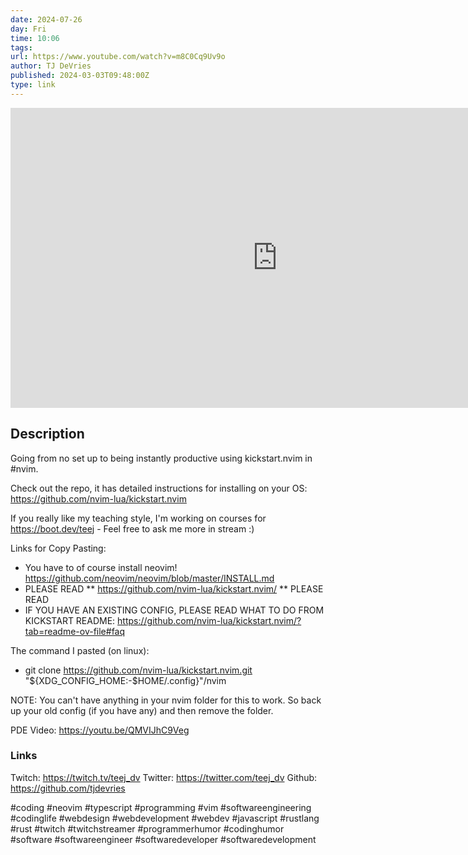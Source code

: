 ```yaml
---
date: 2024-07-26
day: Fri
time: 10:06
tags:
url: https://www.youtube.com/watch?v=m8C0Cq9Uv9o
author: TJ DeVries
published: 2024-03-03T09:48:00Z
type: link
---
```


<iframe width="854" height="480" src="https://www.youtube.com/embed/m8C0Cq9Uv9o" frameborder="0" allowfullscreen></iframe>

## Description
Going from no set up to being instantly productive using kickstart.nvim in #nvim.

Check out the repo, it has detailed instructions for installing on your OS: https://github.com/nvim-lua/kickstart.nvim

If you really like my teaching style, I'm working on courses for https://boot.dev/teej - Feel free to ask me more in stream :)

Links for Copy Pasting:
- You have to of course install neovim! https://github.com/neovim/neovim/blob/master/INSTALL.md
- PLEASE READ ** https://github.com/nvim-lua/kickstart.nvim/  ** PLEASE READ
- IF YOU HAVE AN EXISTING CONFIG, PLEASE READ WHAT TO DO FROM KICKSTART README: https://github.com/nvim-lua/kickstart.nvim/?tab=readme-ov-file#faq

The command I pasted (on linux):
- git clone https://github.com/nvim-lua/kickstart.nvim.git "${XDG_CONFIG_HOME:-$HOME/.config}"/nvim

NOTE: You can't have anything in your nvim folder for this to work. So back up your old config (if you have any) and then remove the folder.


PDE Video: https://youtu.be/QMVIJhC9Veg

### Links
Twitch: https://twitch.tv/teej_dv
Twitter: https://twitter.com/teej_dv
Github: https://github.com/tjdevries

#coding  #neovim  #typescript  #programming #vim #softwareengineering #codinglife #webdesign #webdevelopment #webdev #javascript #rustlang #rust #twitch #twitchstreamer #programmerhumor #codinghumor #software #softwareengineer #softwaredeveloper #softwaredevelopment